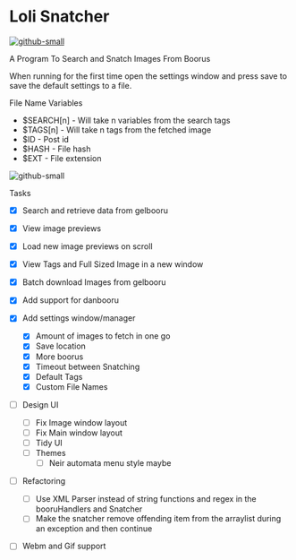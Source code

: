 # Loli Snatcher 
[![github-small](https://www.gnu.org/graphics/gplv3-with-text-136x68.png)](https://www.gnu.org/licenses/gpl-3.0)

A Program To Search and Snatch Images From Boorus

When running for the first time open the settings window and press save to save the default settings to a file.

File Name Variables
 - $SEARCH[n] - Will take n variables from the search tags
 - $TAGS[n] - Will take n tags from the fetched image
 - $ID - Post id
 - $HASH - File hash
 - $EXT - File extension

![github-small](https://i.imgur.com/580umw6.png)

Tasks
- [x] Search and retrieve data from gelbooru
- [x] View image previews
- [x] Load new image previews on scroll
- [x] View Tags and Full Sized Image in a new window
- [x] Batch download Images from gelbooru
- [x] Add support for danbooru
- [x] Add settings window/manager
    - [x] Amount of images to fetch in one go
    - [x] Save location
    - [x] More boorus
    - [x] Timeout between Snatching
    - [x] Default Tags
    - [x] Custom File Names
- [ ] Design UI
    - [ ] Fix Image window layout
    - [ ] Fix Main window layout
    - [ ] Tidy UI
    - [ ] Themes
        - [ ] Neir automata menu style maybe
- [ ] Refactoring
    - [ ] Use XML Parser instead of string functions and regex in the booruHandlers and Snatcher
    - [ ] Make the snatcher remove offending item from the arraylist during an exception and then continue
- [ ] Webm and Gif support

